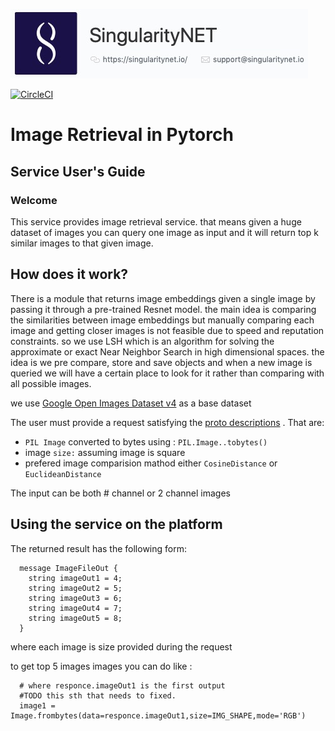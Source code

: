 ![singnetlogo](assets/singnet-logo.jpg?raw=true 'SingularityNET')

[![CircleCI](https://circleci.com/gh/IsraelAbebe/Image-retrieval-in-pytorch.svg?style=svg)](https://circleci.com/gh/IsraelAbebe/Image-retrieval-in-pytorch)
# Image Retrieval in Pytorch
## Service User's Guide

### Welcome
This service provides image retrieval service. that means given a huge dataset of images you can query one image as input and it will return top k similar images to that given image.

## How does it work?
There is a module that returns image embeddings given a single image by passing it through a pre-trained Resnet model. the main idea is comparing the similarities between image embeddings 
but manually comparing each image and getting closer images is not feasible due to speed and reputation constraints.
so we use LSH which is an algorithm for solving the approximate or exact Near Neighbor Search in high dimensional spaces. the idea is we pre compare, store and save objects and when a new image is queried we will have a certain place to look for it rather than comparing with all possible images.

we use [Google Open Images Dataset v4](https://www.figure-eight.com/dataset/open-images-annotated-with-bounding-boxes/) as a base dataset


The user must provide a request satisfying the [proto descriptions](https://github.com/IsraelAbebe/Image-retrieval-in-pytorch/blob/master/Service/image_retrival.proto) . That are:
- `PIL Image` converted to bytes using : `PIL.Image..tobytes()`
- image `size:` assuming image is square 
- prefered image comparision mathod either `CosineDistance` or `EuclideanDistance`

The input can be both # channel or 2 channel images


## Using the service on the platform
The returned result has the following form:

      message ImageFileOut {
        string imageOut1 = 4;
        string imageOut2 = 5;
        string imageOut3 = 6;
        string imageOut4 = 7;
        string imageOut5 = 8;
      }
      
where each image is size provided during the request

to get top 5 images images you can do like :
      
      # where responce.imageOut1 is the first output
      #TODO this sth that needs to fixed.
      image1 = Image.frombytes(data=responce.imageOut1,size=IMG_SHAPE,mode='RGB')
       
